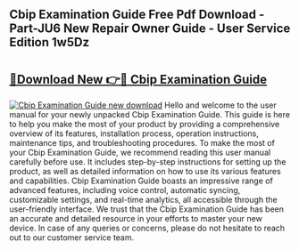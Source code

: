 ## Cbip Examination Guide Free Pdf Download - Part-JU6 New Repair Owner Guide - User Service Edition 1w5Dz

# <h2><a href="http://bc47715.oget.top/?id=Cbip+Examination+Guide">🔗Download New 👉🔴 Cbip Examination Guide</a></h2>

[![Cbip Examination Guide new download](https://i.imgur.com/5g1atiW.png)](http://bc47715.oget.top/?id=Cbip+Examination+Guide)
Hello and welcome to the user manual for your newly unpacked Cbip Examination Guide. This guide is here to help you make the most of your product by providing a comprehensive overview of its features, installation process, operation instructions, maintenance tips, and troubleshooting procedures. To make the most of your Cbip Examination Guide, we recommend reading this user manual carefully before use. It includes step-by-step instructions for setting up the product, as well as detailed information on how to use its various features and capabilities. Cbip Examination Guide boasts an impressive range of advanced features, including voice control, automatic syncing, customizable settings, and real-time analytics, all accessible through the user-friendly interface. We trust that the Cbip Examination Guide has been an accurate and detailed resource in your efforts to master your new device. In case of any queries or concerns, please do not hesitate to reach out to our customer service team.

